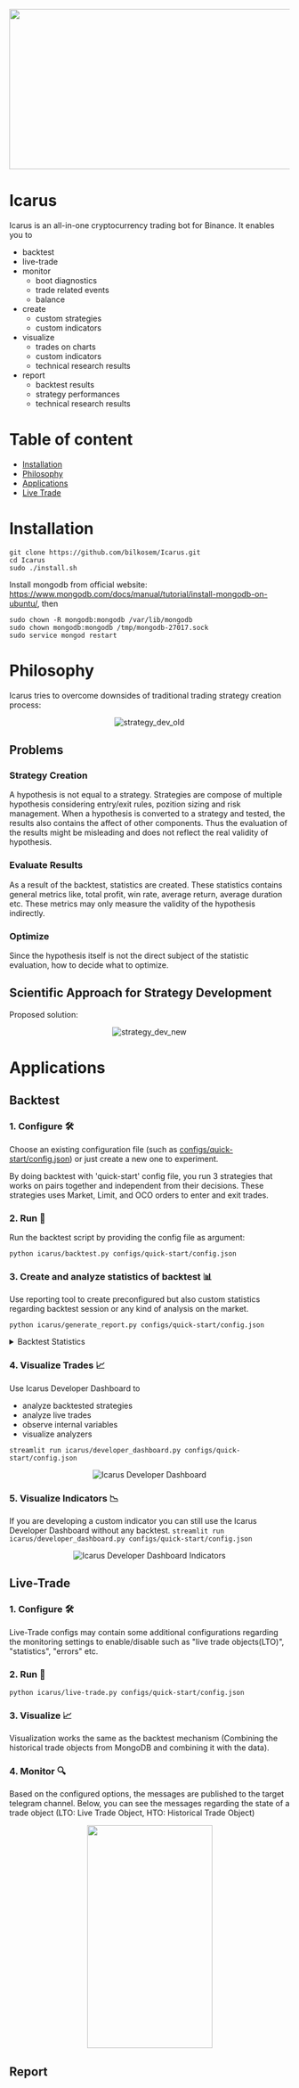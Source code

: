 <p align="center"><img src="https://user-images.githubusercontent.com/40933377/151241659-1fd03ef8-5723-4a57-8ea8-58a9b6386304.jpg" width="1000" height="288"></p>

# Icarus
Icarus is an all-in-one cryptocurrency trading bot for Binance. It enables you to
- backtest
- live-trade
- monitor
  - boot diagnostics
  - trade related events
  - balance
- create 
  - custom strategies
  - custom indicators
- visualize
  - trades on charts
  - custom indicators
  - technical research results
- report
  - backtest results
  - strategy performances
  - technical research results


# Table of content

- [Installation](#installation)
- [Philosophy](#philosophy)
- [Applications](#applications)
- [Live Trade](#live-trade)

# Installation
```
git clone https://github.com/bilkosem/Icarus.git
cd Icarus
sudo ./install.sh
```
Install mongodb from official website: https://www.mongodb.com/docs/manual/tutorial/install-mongodb-on-ubuntu/, then
```
sudo chown -R mongodb:mongodb /var/lib/mongodb
sudo chown mongodb:mongodb /tmp/mongodb-27017.sock
sudo service mongod restart
```
# Philosophy
Icarus tries to overcome downsides of traditional trading strategy creation process:
<p align="center">
  <img src="/docs/readme/strategy_dev_old.png?raw=true" alt="strategy_dev_old"/>
</p>

## Problems
### Strategy Creation

A hypothesis is not equal to a strategy. Strategies are compose of multiple hypothesis considering entry/exit rules, pozition sizing and risk management. When a hypothesis is converted to a strategy and tested, the results also contains the affect of other components. Thus the evaluation of the results might be misleading and does not reflect the real validity of hypothesis.

### Evaluate Results

As a result of the backtest, statistics are created. These statistics contains general metrics like, total profit, win rate, average return, average duration etc. These metrics may only measure the validity of the hypothesis indirectly.

### Optimize

Since the hypothesis itself is not the direct subject of the statistic evaluation, how to decide what to optimize.

## Scientific Approach for Strategy Development
Proposed solution:

<p align="center">
  <img src="/docs/readme/strategy_dev_new.png?raw=true" alt="strategy_dev_new"/>
</p>

# Applications
## Backtest
### 1. Configure 🛠
Choose an existing configuration file (such as [configs/quick-start/config.json](configs/quick-start/config.json)) or just create a new one to experiment.

By doing backtest with 'quick-start' config file, you run 3 strategies that works on pairs together and independent from their decisions. These strategies uses Market, Limit, and OCO orders to enter and exit trades.

### 2. Run 🚀
Run the backtest script by providing the config file as argument:

`python icarus/backtest.py configs/quick-start/config.json`
### 3. Create and analyze statistics of backtest 📊
Use reporting tool to create preconfigured but also custom statistics regarding backtest session or any kind of analysis on the market.

`python icarus/generate_report.py configs/quick-start/config.json`

<details close>
  <summary>Backtest Statistics</summary>

# Backtest

## Balance

|    |   start |     end |   absolute_profit |   percentage_profit |   max_drawdown |
|---:|--------:|--------:|------------------:|--------------------:|---------------:|
|  0 |   10000 | 9875.73 |           -124.27 |               -1.24 |           1.95 |


## Strategies

### count

| strategy                          |   live |   closed |   None |   enter_expire |   manual_change |   market |   limit |   stop_limit |   not_updated |   updated |   win |   lose |
|:----------------------------------|-------:|---------:|-------:|---------------:|----------------:|---------:|--------:|-------------:|--------------:|----------:|------:|-------:|
| HODL-BTCUSDT                      |      0 |        1 |      0 |              0 |               0 |        1 |       0 |            0 |             1 |         0 |     0 |      1 |
| HODL-XRPUSDT                      |      0 |        1 |      0 |              0 |               0 |        1 |       0 |            0 |             1 |         0 |     0 |      1 |
| SREventsPredictiveVanilla-BTCUSDT |      0 |       52 |      0 |             34 |               0 |        0 |       6 |           12 |            14 |         4 |     6 |     12 |
| SREventsPredictiveVanilla-XRPUSDT |      0 |       47 |      0 |             29 |               0 |        0 |       5 |           13 |            16 |         2 |     5 |     13 |


### absolute_profit

| strategy                          |    best |   worst |   total |   total_updated |   total_not_updated |   average |   average_updated |   average_not_updated |
|:----------------------------------|--------:|--------:|--------:|----------------:|--------------------:|----------:|------------------:|----------------------:|
| HODL-BTCUSDT                      | -56.616 | -56.616 | -56.616 |           0     |             -56.616 |   -56.616 |           nan     |               -56.616 |
| HODL-XRPUSDT                      | -47.985 | -47.985 | -47.985 |           0     |             -47.985 |   -47.985 |           nan     |               -47.985 |
| SREventsPredictiveVanilla-BTCUSDT |  36.288 | -12.138 |  -0.832 |         111.618 |            -112.45  |    -0.046 |            27.904 |                -8.032 |
| SREventsPredictiveVanilla-XRPUSDT |  58.897 | -12.569 | -18.84  |          46.466 |             -65.306 |    -1.047 |            23.233 |                -4.082 |


### percentage_profit

| strategy                          |   best |   worst |   total |   total_updated |   total_not_updated |   average |   average_updated |   average_not_updated |
|:----------------------------------|-------:|--------:|--------:|----------------:|--------------------:|----------:|------------------:|----------------------:|
| HODL-BTCUSDT                      | -5.662 |  -5.662 |  -5.662 |           0     |              -5.662 |    -5.662 |           nan     |                -5.662 |
| HODL-XRPUSDT                      | -4.8   |  -4.8   |  -4.8   |           0     |              -4.8   |    -4.8   |           nan     |                -4.8   |
| SREventsPredictiveVanilla-BTCUSDT |  3.629 |  -1.214 |  -0.083 |          11.163 |             -11.246 |    -0.005 |             2.791 |                -0.803 |
| SREventsPredictiveVanilla-XRPUSDT |  5.892 |  -1.258 |  -1.886 |           4.648 |              -6.534 |    -0.105 |             2.324 |                -0.408 |


### price_change

| strategy                          |   best |   worst |   total |   total_updated |   total_not_updated |   average |   average_updated |   average_not_updated |
|:----------------------------------|-------:|--------:|--------:|----------------:|--------------------:|----------:|------------------:|----------------------:|
| HODL-BTCUSDT                      | -5.459 |  -5.459 |  -5.459 |           0     |              -5.459 |    -5.459 |           nan     |                -5.459 |
| HODL-XRPUSDT                      | -4.602 |  -4.602 |  -4.602 |           0     |              -4.602 |    -4.602 |           nan     |                -4.602 |
| SREventsPredictiveVanilla-BTCUSDT |  3.842 |  -1     |   3.713 |          12.016 |              -8.303 |     0.206 |             3.004 |                -0.593 |
| SREventsPredictiveVanilla-XRPUSDT |  6.155 |  -1.023 |   2.295 |           5.135 |              -2.84  |     0.128 |             2.568 |                -0.178 |


### duration

| strategy                          |   max |   min |   total |   average |   average_not_updated |   average_updated |
|:----------------------------------|------:|------:|--------:|----------:|----------------------:|------------------:|
| HODL-BTCUSDT                      | 1.461 | 1.461 |   1.461 |     1.461 |                 1.461 |           nan     |
| HODL-XRPUSDT                      | 1.461 | 1.461 |   1.461 |     1.461 |                 1.461 |           nan     |
| SREventsPredictiveVanilla-BTCUSDT | 0.198 | 0.001 |   0.458 |     0.025 |                 0.008 |             0.085 |
| SREventsPredictiveVanilla-XRPUSDT | 0.297 | 0.001 |   0.562 |     0.031 |                 0.014 |             0.17  |


### rates

| strategy                          |   win |   lose |   enter |
|:----------------------------------|------:|-------:|--------:|
| HODL-BTCUSDT                      | 0     |  1     |   1     |
| HODL-XRPUSDT                      | 0     |  1     |   1     |
| SREventsPredictiveVanilla-BTCUSDT | 0.333 |  0.667 |   0.346 |
| SREventsPredictiveVanilla-XRPUSDT | 0.278 |  0.722 |   0.383 |


### risk

| strategy                          |   expectancy |     SQN |
|:----------------------------------|-------------:|--------:|
| HODL-BTCUSDT                      |      nan     | nan     |
| HODL-XRPUSDT                      |      nan     | nan     |
| SREventsPredictiveVanilla-BTCUSDT |       -0.628 |  -1.983 |
| SREventsPredictiveVanilla-XRPUSDT |       -0.415 |  -1.031 |


### others

| strategy                          |   total_fee |
|:----------------------------------|------------:|
| HODL-BTCUSDT                      |       1.944 |
| HODL-XRPUSDT                      |       1.952 |
| SREventsPredictiveVanilla-BTCUSDT |      36.013 |
| SREventsPredictiveVanilla-XRPUSDT |      35.987 |

</details>
    

### 4. Visualize Trades 📈
Use Icarus Developer Dashboard to
* analyze backtested strategies
* analyze live trades
* observe internal variables
* visualize analyzers

`streamlit run icarus/developer_dashboard.py configs/quick-start/config.json`

<p align="center">
  <img src="/docs/readme/developer-dashboard.png?raw=true" alt="Icarus Developer Dashboard"/>
</p>

### 5. Visualize Indicators 📉
If you are developing a custom indicator you can still use the Icarus Developer Dashboard without any backtest.
`streamlit run icarus/developer_dashboard.py configs/quick-start/config.json`

<p align="center">
  <img src="/docs/readme/custom-indicators.png?raw=true" alt="Icarus Developer Dashboard Indicators"/>
</p>

## Live-Trade
### 1. Configure 🛠
Live-Trade configs may contain some additional configurations regarding the monitoring settings to enable/disable such as "live trade objects(LTO)", "statistics", "errors" etc.

### 2. Run 🚀
`python icarus/live-trade.py configs/quick-start/config.json`

### 3. Visualize 📈
Visualization works the same as the backtest mechanism (Combining the historical trade objects from MongoDB and combining it with the data).

### 4. Monitor 🔍
Based on the configured options, the messages are published to the target telegram channel. Below, you can see the messages regarding the state of a trade object (LTO: Live Trade Object, HTO: Historical Trade Object)

<p align="center"><img src="/docs/readme/telegram-bot-interface.png" width="225" height="400"></p>

## Report

